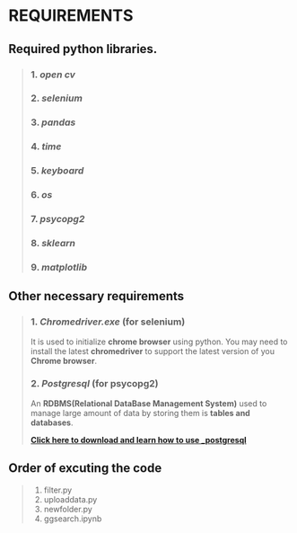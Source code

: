 
# REQUIREMENTS 


## **Required python libraries.**
>### 1. *open cv*
>### 2. *selenium*
>### 3. *pandas*
>### 4. *time*
>### 5. *keyboard*
>### 6. *os*
>### 7. *psycopg2*
>### 8. *sklearn*
>### 9. *matplotlib*

## **Other necessary requirements**
>### 1. ***Chromedriver.exe*** (for **selenium**)
> 
>    It is used to initialize **chrome browser** using python. You may need to install the latest **chromedriver** to support the latest version of you **Chrome browser**.
>### 2. ***Postgresql*** (for **psycopg2**)
>
>    An **RDBMS(Relational DataBase Management System)** used to manage large amount of data by storing them is **tables and databases**.
>
>    [**Click here to download and learn how to use _postgresql**](https://www.w3schools.com/postgresql/postgresql_pgadmin4.php)

## **Order of excuting the code**
>1. filter.py
>2. uploaddata.py
>3. newfolder.py
>4. ggsearch.ipynb
